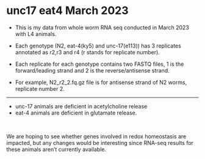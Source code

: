 # unc17 eat4 March 2023

* This is my data from whole worm RNA seq conducted in March 2023 with L4 animals.

* Each genotype (N2, eat-4(ky5) and unc-17(e113)) has 3 replicates annotated as r2,r3 and r4 (r stands for replicate number). 

* Each replicate for each genotype contains two FASTQ files, 1 is the forward/leading strand and 2 is the reverse/antisense strand.

* For example, N2_r2_2.fq.gz file is for antisense strand of N2 worms, replicate number 2.

---

* unc-17 animals are deficient in acetylcholine release
* eat-4 animals are deficient in glutamate release. 

<br>

We are hoping to see whether genes involved in redox homeostasis are impacted, but any changes would be interesting since RNA-seq results for these animals aren’t currently available.